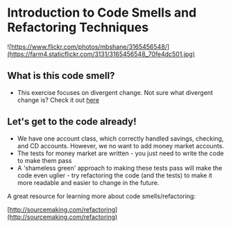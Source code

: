 # Introduction to Code Smells and Refactoring Techniques

![https://www.flickr.com/photos/mbshane/3165456548/](https://farm4.staticflickr.com/3131/3165456548_70fe4dc501.jpg)

## What is this code smell?


* This exercise focuses on divergent change. Not sure what divergent
  change is? Check it out
[here](http://sourcemaking.com/refactoring/divergent-change)


## Let's get to the code already!
* We have one account class, which correctly handled savings, checking,
  and CD accounts. However, we no want to add money market accounts.
* The tests for money market are written - you just need to write the
  code to make them pass
* A 'shameless green' approach to making these tests pass will make the
  code even uglier - try refactoring the code (and the tests) to make it
more readable and easier to change in the future.

A great resource for learning more about code smells/refactoring:

[http://sourcemaking.com/refactoring](http://sourcemaking.com/refactoring) 

